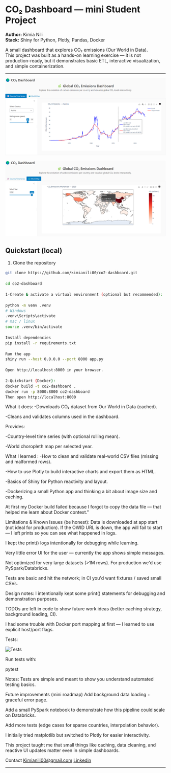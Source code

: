 # CO₂ Dashboard — mini Student Project

**Author:** Kimia Nili  
**Stack:** Shiny for Python, Plotly, Pandas, Docker

A small dashboard that explores CO₂ emissions (Our World in Data).  
This project was built as a hands-on learning exercise — it is not production-ready,
but it demonstrates basic ETL, interactive visualization, and simple containerization.

---

![Dashboard overview](assets/Screenshot.png)

![Country time series tab](assets/Screenshot2.png)

## Quickstart (local)

1. Clone the repository

```bash
git clone https://github.com/kimianili00/co2-dashboard.git

cd co2-dashboard

1-Create & activate a virtual environment (optional but recommended):

python -m venv .venv
# Windows
.venv\Scripts\activate
# mac / linux
source .venv/bin/activate

Install dependencies
pip install -r requirements.txt

Run the app
shiny run --host 0.0.0.0 --port 8000 app.py

Open http://localhost:8000 in your browser.

2-Quickstart (Docker):
docker build -t co2-dashboard .
docker run -p 8000:8000 co2-dashboard
Then open http://localhost:8000

```

What it does:
-Downloads CO₂ dataset from Our World in Data  (cached).

-Cleans and validates columns used in the dashboard.

Provides:

-Country-level time series (with optional rolling mean).

-World choropleth map per selected year.

What I learned :
-How to clean and validate real-world CSV files (missing and malformed rows).

-How to use Plotly to build interactive charts and export them as HTML.

-Basics of Shiny for Python reactivity and layout.

-Dockerizing a small Python app and thinking a bit about image size and caching.

At first my Docker build failed because I forgot to copy the data file — that helped me learn about Docker context.”

Limitations & Known Issues (be honest):
Data is downloaded at app start (not ideal for production). If the OWID URL is down,
the app will fail to start — I left prints so you can see what happened in logs.

I kept the print() logs intentionally for debugging while learning.

Very little error UI for the user — currently the app shows simple messages.

Not optimized for very large datasets (>1M rows). For production we'd use PySpark/Databricks.

Tests are basic and hit the network; in CI you'd want fixtures / saved small CSVs.

Design notes:
I intentionally kept some print() statements for debugging and demonstration purposes.

TODOs are left in code to show future work ideas (better caching strategy, background loading, CI).

I had some trouble with Docker port mapping at first — I learned to use explicit host/port flags.

Tests:

![Tests](https://github.com/kimianili00/co2-dashboard/actions/workflows/ci.yml/badge.svg)

Run tests with:

pytest

Notes: Tests are simple and meant to show you understand automated testing basics.

Future improvements (mini roadmap)
Add background data loading + graceful error page.

Add a small PySpark notebook to demonstrate how this pipeline could scale on Databricks.

Add more tests (edge cases for sparse countries, interpolation behavior).


I initially tried matplotlib but switched to Plotly for easier interactivity.

This project taught me that small things like caching, data cleaning, and reactive UI updates matter even in simple dashboards.


Contact
Kimianili00@gmail.com
[Linkedin](https://www.linkedin.com/in/kimia-nili-826b0038b/)

---


```
